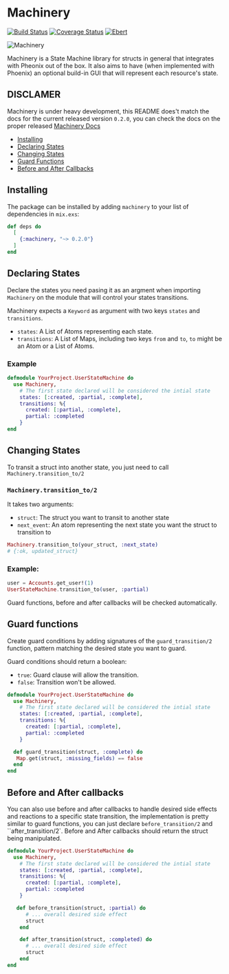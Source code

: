 # Machinery

[![Build Status](https://travis-ci.org/joaomdmoura/machinery.svg?branch=master)](https://travis-ci.org/joaomdmoura/machinery)
[![Coverage Status](https://coveralls.io/repos/github/joaomdmoura/machinery/badge.svg?branch=master)](https://coveralls.io/github/joaomdmoura/machinery?branch=master)
[![Ebert](https://ebertapp.io/github/joaomdmoura/machinery.svg)](https://ebertapp.io/github/joaomdmoura/machinery)

![Machinery](https://github.com/joaomdmoura/machinery/blob/master/logo.png)

Machinery is a State Machine library for structs in general that integrates with
Pheonix out of the box.
It also aims to have (when implemented with Phoenix) an optional build-in GUI
that will represent each resource's state.

## DISCLAMER

Machinery is under heavy development, this README does't match the docs for the
current released version `0.2.0`, you can check the docs on the proper released
[Machinery Docs](https://hexdocs.pm/machinery)

- [Installing](#installing)
- [Declaring States](#declaring-states)
- [Changing States](#changing-states)
- [Guard Functions](#guard-functions)
- [Before and After Callbacks](#before-and-after-callbacks)


## Installing

The package can be installed by adding `machinery` to your list of
dependencies in `mix.exs`:

```elixir
def deps do
  [
    {:machinery, "~> 0.2.0"}
  ]
end
```

## Declaring States

Declare the states you need pasing it as an argment when importing `Machinery`
on the module that will control your states transitions.

Machinery expects a `Keyword` as argument with two keys `states` and `transitions`.

- `states`: A List of Atoms representing each state.
- `transitions`: A List of Maps, including two keys `from` and `to`, `to` might be an Atom or a List of Atoms.

### Example

```elixir
defmodule YourProject.UserStateMachine do
  use Machinery,
    # The first state declared will be considered the intial state
    states: [:created, :partial, :complete],
    transitions: %{
      created: [:partial, :complete],
      partial: :completed
    }
end
```

## Changing States

To transit a struct into another state, you just need to call `Machinery.transition_to/2`

### `Machinery.transition_to/2`
It takes two arguments:

- `struct`: The struct you want to transit to another state
- `next_event`: An atom representing the next state you want the struct to transition to

```elixir
Machinery.transition_to(your_struct, :next_state)
# {:ok, updated_struct}
```

### Example:

```elixir
user = Accounts.get_user!(1)
UserStateMachine.transition_to(user, :partial)
```

Guard functions, before and after callbacks will be checked automatically.

## Guard functions
Create guard conditions by adding signatures of the `guard_transition/2`
function, pattern matching the desired state you want to guard.

Guard conditions should return a boolean:
  - `true`: Guard clause will allow the transition.
  - `false`: Transition won't be allowed.

```elixir
defmodule YourProject.UserStateMachine do
  use Machinery,
    # The first state declared will be considered the intial state
    states: [:created, :partial, :complete],
    transitions: %{
      created: [:partial, :complete],
      partial: :completed
    }

  def guard_transition(struct, :complete) do
   Map.get(struct, :missing_fields) == false
  end
end
```

## Before and After callbacks

You can also use before and after callbacks to handle desired side effects and
reactions to a specific state transition, the implementation is pretty similar to
guard functions, you can just declare `before_transition/2` and ``after_transition/2`.
Before and After callbacks should return the struct being manipulated.

```elixir
defmodule YourProject.UserStateMachine do
  use Machinery,
    # The first state declared will be considered the intial state
    states: [:created, :partial, :complete],
    transitions: %{
      created: [:partial, :complete],
      partial: :completed
    }

   def before_transition(struct, :partial) do
      # ... overall desired side effect
      struct
    end

    def after_transition(struct, :completed) do
      # ... overall desired side effect
      struct
    end
end
```